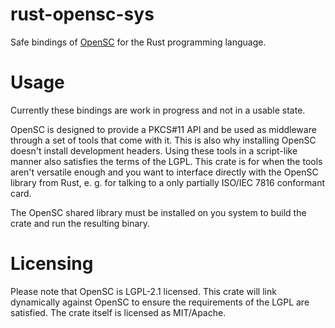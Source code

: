 # rust-opensc-sys
Safe bindings of [OpenSC](https://github.com/OpenSC/OpenSC) for the Rust programming language.

# Usage

Currently these bindings are work in progress and not in a usable state.

OpenSC is designed to provide a PKCS#11 API and be used as middleware through a set of tools that come with it. This is also why installing OpenSC doesn't install development headers. Using these tools in a script-like manner also satisfies the terms of the LGPL. This crate is for when the tools aren't versatile enough and you want to interface directly with the OpenSC library from Rust, e. g. for talking to a only partially ISO/IEC 7816 conformant card.

The OpenSC shared library must be installed on you system to build the crate and run the resulting binary.

# Licensing

Please note that OpenSC is LGPL-2.1 licensed. This crate will link dynamically against OpenSC to ensure the requirements of the LGPL are satisfied. The crate itself is licensed as MIT/Apache.
